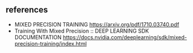 ## references
- MIXED PRECISION TRAINING
  https://arxiv.org/pdf/1710.03740.pdf
- Training With Mixed Precision :: DEEP LEARNING SDK DOCUMENTATION
  https://docs.nvidia.com/deeplearning/sdk/mixed-precision-training/index.html
